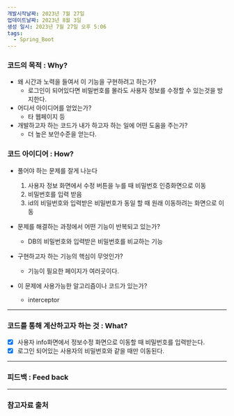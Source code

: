 ```yaml
---
개발시작날짜: 2023년 7월 27일
업데이트날짜: 2023년 8월 3일
생성 일시: 2023년 7월 27일 오후 5:06
tags:
  - Spring_Boot
---
```

### 코드의 목적 : Why?

- 왜 시간과 노력을 들여서 이 기능을 구현하려고 하는가?
    - 로그인이 되어있다면 비밀번호를 몰라도 사용자 정보를 수정할 수 있는것을 방지한다.
- 어디서 아이디어를 얻었는가?
    - 타 웹페이지 등
- 개발하고자 하는 코드가 내가 하고자 하는 일에 어떤 도움을 주는가?
    - 더 높은 보안수준을 얻는다.

### 코드 아이디어 : How?

- 풀어야 하는 문제를 잘게 나눈다
    1. 사용자 정보 화면에서 수정 버튼을 누를 때 비밀번호 인증화면으로 이동
    2. 비밀번호를 입력 받음
    3. id의 비밀번호와 입력받은 비밀번호가 동일 할 때 원래 이동하려는 화면으로 이동
    
- 문제를 해결하는 과정에서 어떤 기능이 반복되고 있는가?
    - DB의 비밀번호와 입력받은 비밀번호를 비교하는 기능
    
- 구현하고자 하는 기능의 핵심이 무엇인가?
    - 기능이 필요한 페이지가 여러곳이다.
    
- 이 문제에 사용가능한 알고리즘이나 코드가 있는가?
    - interceptor
    

---

### 코드를 통해 계산하고자 하는 것 : What?

- [x]  사용자 info화면에서 정보수정 화면으로 이동할 때 비밀번호를 입력받는다.
- [x]  로그인 되어있는 사용자의 비밀번호와 같을 때만 이동된다.

---

### 피드백 : Feed back

---

### 참고자료 출처